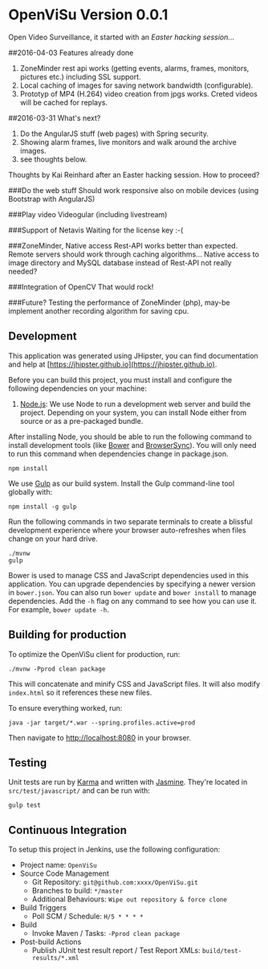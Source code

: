 # OpenViSu Version 0.0.1
Open Video Surveillance, it started with an *Easter hacking session*...

##2016-04-03 Features already done
1. ZoneMinder rest api works (getting events, alarms, frames, monitors, pictures etc.) including SSL support.
2. Local caching of images for saving network bandwidth (configurable).
3. Prototyp of MP4 (H.264) video creation from jpgs works. Creted videos will be cached for replays.

##2016-03-31 What's next?
1. Do the AngularJS stuff (web pages) with Spring security.
2. Showing alarm frames, live monitors and walk around the archive images.
3. see thoughts below.

Thoughts by Kai Reinhard after an Easter hacking session. How to proceed?

###Do the web stuff
Should work responsive also on mobile devices (using Bootstrap with AngularJS)

###Play video
Videogular (including livestream)

###Support of Netavis
Waiting for the license key :-(

###ZoneMinder, Native access
Rest-API works better than expected. Remote servers should work through caching algorithms...
Native access to image directory and MySQL database instead of Rest-API not really needed?

###Integration of OpenCV
That would rock!

###Future?
Testing the performance of ZoneMinder (php), may-be implement another recording algorithm for saving cpu.



## Development

This application was generated using JHipster, you can find documentation and help at [https://jhipster.github.io](https://jhipster.github.io).

Before you can build this project, you must install and configure the following dependencies on your machine:

1. [Node.js][]: We use Node to run a development web server and build the project.
   Depending on your system, you can install Node either from source or as a pre-packaged bundle.

After installing Node, you should be able to run the following command to install development tools (like
[Bower][] and [BrowserSync][]). You will only need to run this command when dependencies change in package.json.

    npm install

We use [Gulp][] as our build system. Install the Gulp command-line tool globally with:

    npm install -g gulp

Run the following commands in two separate terminals to create a blissful development experience where your browser
auto-refreshes when files change on your hard drive.

    ./mvnw
    gulp

Bower is used to manage CSS and JavaScript dependencies used in this application. You can upgrade dependencies by
specifying a newer version in `bower.json`. You can also run `bower update` and `bower install` to manage dependencies.
Add the `-h` flag on any command to see how you can use it. For example, `bower update -h`.


## Building for production

To optimize the OpenViSu client for production, run:

    ./mvnw -Pprod clean package

This will concatenate and minify CSS and JavaScript files. It will also modify `index.html` so it references
these new files.

To ensure everything worked, run:

    java -jar target/*.war --spring.profiles.active=prod

Then navigate to [http://localhost:8080](http://localhost:8080) in your browser.

## Testing

Unit tests are run by [Karma][] and written with [Jasmine][]. They're located in `src/test/javascript/` and can be run with:

    gulp test



## Continuous Integration

To setup this project in Jenkins, use the following configuration:

* Project name: `OpenViSu`
* Source Code Management
    * Git Repository: `git@github.com:xxxx/OpenViSu.git`
    * Branches to build: `*/master`
    * Additional Behaviours: `Wipe out repository & force clone`
* Build Triggers
    * Poll SCM / Schedule: `H/5 * * * *`
* Build
    * Invoke Maven / Tasks: `-Pprod clean package`
* Post-build Actions
    * Publish JUnit test result report / Test Report XMLs: `build/test-results/*.xml`

[JHipster]: https://jhipster.github.io/
[Node.js]: https://nodejs.org/
[Bower]: http://bower.io/
[Gulp]: http://gulpjs.com/
[BrowserSync]: http://www.browsersync.io/
[Karma]: http://karma-runner.github.io/
[Jasmine]: http://jasmine.github.io/2.0/introduction.html
[Protractor]: https://angular.github.io/protractor/
